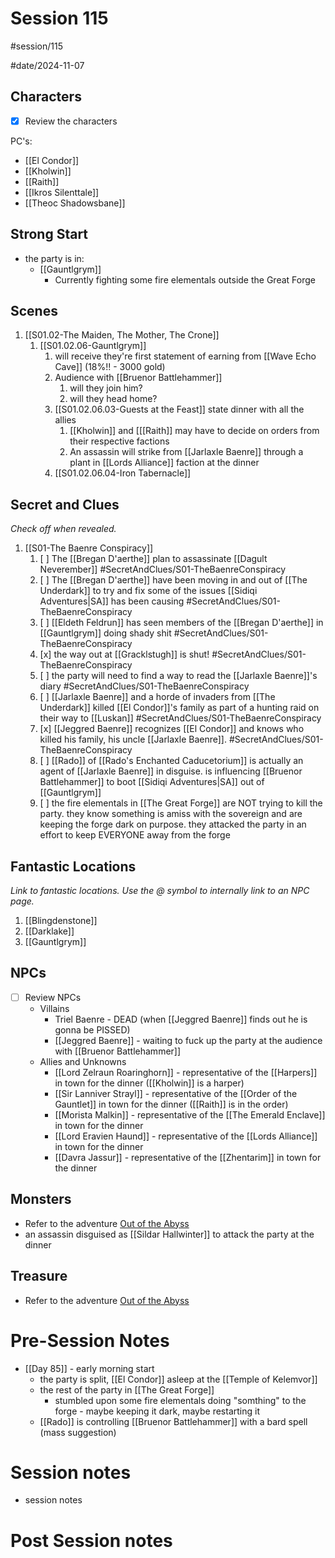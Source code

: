 # Session 115
#session/115

#date/2024-11-07
## Characters

- [x]  Review the characters

PC's:
- [[El Condor]]
- [[Kholwin]]
- [[Raith]]
- [[Ikros Silenttale]]
- [[Theoc Shadowsbane]]

## Strong Start
- the party is in:
    - [[Gauntlgrym]]
        - Currently fighting  some fire elementals outside the Great Forge

## Scenes
1. [[S01.02-The Maiden, The Mother, The Crone]]
    1. [[S01.02.06-Gauntlgrym]]
        1. will receive they're first statement of earning from [[Wave Echo Cave]] (18%!! - 3000 gold)
        2. Audience with [[Bruenor Battlehammer]]
            1. will they join him?
            2. will they head home?
        3. [[S01.02.06.03-Guests at the Feast]]  state dinner with all the allies
            1. [[Kholwin]] and [[[Raith]] may have to decide on orders from their respective factions
            2. An assassin will strike from [[Jarlaxle Baenre]] through a plant in [[Lords Alliance]] faction at the dinner
        4. [[S01.02.06.04-Iron Tabernacle]]



## Secret and Clues

*Check off when revealed.*

1. [[S01-The Baenre Conspiracy]]
    1. [ ] The [[Bregan D'aerthe]] plan to assassinate [[Dagult Neverember]] #SecretAndClues/S01-TheBaenreConspiracy
    2. [ ] The [[Bregan D'aerthe]] have been moving in and out of [[The Underdark]] to try and fix some of the issues [[Sidiqi Adventures|SA]] has been causing #SecretAndClues/S01-TheBaenreConspiracy 
    3. [ ] [[Eldeth Feldrun]] has seen members of the [[Bregan D'aerthe]] in [[Gauntlgrym]] doing shady shit #SecretAndClues/S01-TheBaenreConspiracy 
    4. [x] the way out at [[Gracklstugh]] is shut! #SecretAndClues/S01-TheBaenreConspiracy 
    5.  [ ] the party will need to find a way to read the [[Jarlaxle Baenre]]'s diary #SecretAndClues/S01-TheBaenreConspiracy 
    6. [ ] [[Jarlaxle Baenre]] and a horde of invaders from [[The Underdark]] killed [[El Condor]]'s family as part of a hunting raid on their way to [[Luskan]] #SecretAndClues/S01-TheBaenreConspiracy
    7. [x] [[Jeggred Baenre]] recognizes [[El Condor]] and knows who killed his family, his uncle [[Jarlaxle Baenre]]. #SecretAndClues/S01-TheBaenreConspiracy  
    8. [ ] [[Rado]] of [[Rado's Enchanted Caducetorium]] is actually an agent of [[Jarlaxle Baenre]] in disguise. is influencing [[Bruenor Battlehammer]] to boot [[Sidiqi Adventures|SA]] out of [[Gauntlgrym]]
    9. [ ] the fire elementals in [[The Great Forge]] are NOT trying to kill the party. they know something is amiss with the sovereign and are keeping the forge dark on purpose. they attacked the party in an effort to keep EVERYONE away from the forge



## Fantastic Locations

*Link to fantastic locations. Use the @ symbol to internally link to an NPC page.*
1. [[Blingdenstone]]
2. [[Darklake]]
3. [[Gauntlgrym]]

## NPCs

- [ ]  Review NPCs
    - Villains
        - Triel Baenre - DEAD (when [[Jeggred Baenre]] finds out he is gonna be PISSED)
        - [[Jeggred Baenre]] - waiting to fuck up the party at the audience with [[Bruenor Battlehammer]]
    - Allies and Unknowns
        - [[Lord Zelraun Roaringhorn]] - representative of  the [[Harpers]] in town for the dinner ([[Kholwin]] is a harper)
        - [[Sir Lanniver Strayl]] - representative of the [[Order of the Gauntlet]] in town for the dinner ([[Raith]] is in the order)
        - [[Morista Malkin]] - representative of the [[The Emerald Enclave]] in town for the dinner
        - [[Lord Eravien Haund]] - representative of the [[Lords Alliance]] in town for the dinner
        - [[Davra Jassur]] - representative of the [[Zhentarim]] in town for the dinner


## Monsters
- Refer to the adventure [Out of the Abyss](https://www.dndbeyond.com/sources/oota)
- an assassin disguised as [[Sildar Hallwinter]] to attack the party at the dinner

## Treasure
- Refer to the adventure [Out of the Abyss](https://www.dndbeyond.com/sources/oota)

# Pre-Session Notes
- [[Day 85]] - early morning start
    - the party is split, [[El Condor]] asleep at the [[Temple of Kelemvor]]
    - the rest of the party in [[The Great Forge]]
        - stumbled upon some fire elementals doing "somthing" to the forge - maybe keeping it dark, maybe restarting it
    - [[Rado]] is controlling [[Bruenor Battlehammer]] with a bard spell (mass suggestion)
# Session notes
- session notes

# Post Session notes
